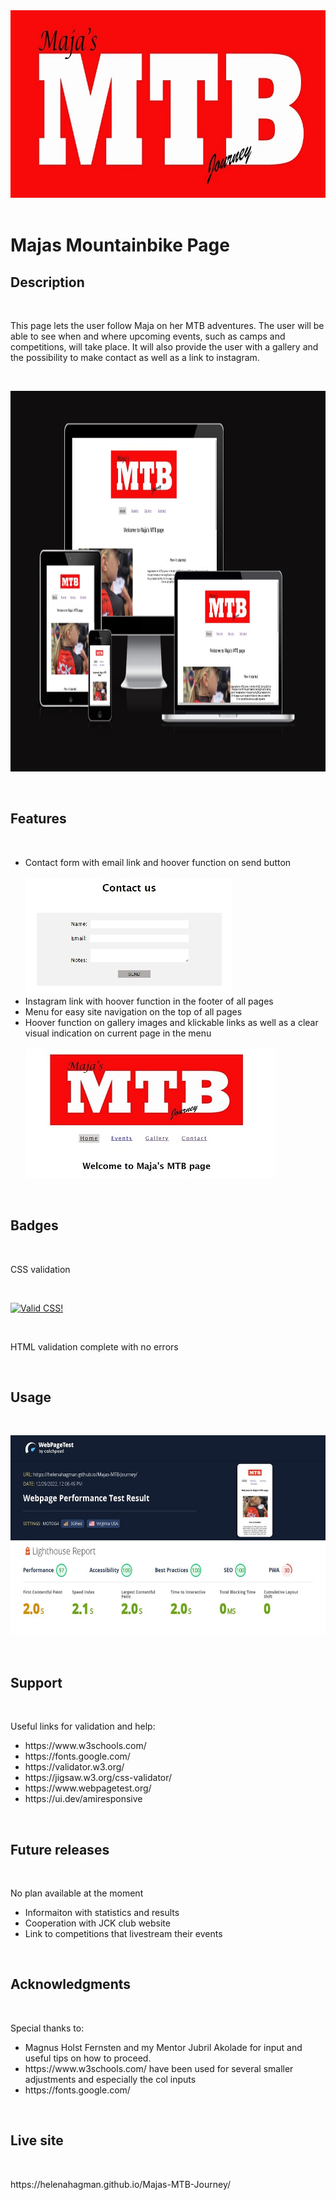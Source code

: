 <a href="index.html">
        <div class="imgbox"> 
        <img style="border:0;width:800px;height:300px" alt="logo" src="assets/images/logo-maja2.webp"></div>
     </a>

<br>
<h1>Majas Mountainbike Page</h1>

<h2>Description</h2>
<br>
<p>This page lets the user follow Maja on her MTB adventures. The user will be able to see when and where upcoming events, such as camps and competitions, will take place. It will also provide the user with a gallery and the possibility to make contact as well as a link to instagram.
</p>
<br>
<p>
   <a href="https://ui.dev/amiresponsive">
   <img style="border:0;width:1000px;height:609px"
    src="assets/images/responsive-page.jpg"
    alt="Am I Responsive"/>
    </a>
</p>
<br>
<h2>Features</h2>
<br>
<ul>
  <li>Contact form with email link and hoover function on send button</li>
  <br>
  <img src="assets/images/contactform.jpg"/>
  <br>
  <li>Instagram link with hoover function in the footer of all pages</li>
  <li>Menu for easy site navigation on the top of all pages</li>
  <li>Hoover function on gallery images and klickable links as well as a clear visual indication on current page in the menu </li>
  <br>
  <img src="assets/images/hoover.jpg"/>
  <br>
</ul>
<br>

<h2>Badges</h2>
<br>
<p>CSS validation</p>
<br>
<p>
    <a href="http://jigsaw.w3.org/css-validator/check/referer">
        <img style="border:0;width:88px;height:31px"
            src="http://jigsaw.w3.org/css-validator/images/vcss"
            alt="Valid CSS!" />
    </a>
</p>
<br>
<p>HTML validation complete with no errors</p>
<br>

<h2>Usage</h2>
<br>
<p>
   <img style="border:0;width:600px;height:320px;"
        src="assets/images/lighthouse-check.jpg"
        alt="Lighthouse Check"/>
        </p>
<br>

<h2>Support</h2>
<br>
<p>Useful links for validation and help:</p>
<ul>
<li>https://www.w3schools.com/</li>
<li>https://fonts.google.com/</li>
<li>https://validator.w3.org/</li>
<li>https://jigsaw.w3.org/css-validator/</li>
<li>https://www.webpagetest.org/</li>
<li>https://ui.dev/amiresponsive</li>

</ul>
<br>
<h2>Future releases</h2>
<br>
<p>No plan available at the moment</p>
<ul>
<li>Informaiton with statistics and results</li>
<li>Cooperation with JCK club website</li>
<li>Link to competitions that livestream their events</li>
</ul>
<br>

<h2>Acknowledgments</h2>
<br>
<p>Special thanks to:</p>
<ul>
<li>Magnus Holst Fernsten and my Mentor Jubril Akolade for input and useful tips on how to proceed.</li>
<li>https://www.w3schools.com/ have been used for several smaller adjustments and especially the col inputs</li>
<li>https://fonts.google.com/</li>
</ul>
<br>
<h2>Live site</h2>
<br>
<p>https://helenahagman.github.io/Majas-MTB-Journey/</p>
